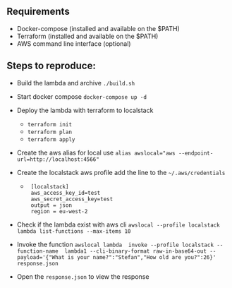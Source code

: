 ## Requirements

- Docker-compose (installed and available on the $PATH)
- Terraform (installed and available on the $PATH)
- AWS command line interface (optional)

## Steps to reproduce:

- Build the lambda and archive ```./build.sh```
- Start docker compose ```docker-compose up -d```
- Deploy the lambda with terraform to localstack
    - ``terraform init``
    - ``terraform plan``
    - ``terraform apply``
- Create the aws alias for local use
  ```alias awslocal="aws --endpoint-url=http://localhost:4566"```
- Create the localstack aws profile add the line to the ```~/.aws/credentials```

    - ```  
       [localstack]
       aws_access_key_id=test
       aws_secret_access_key=test
       output = json
       region = eu-west-2
       ```
  
- Check if the lambda exist with aws cli ```awslocal --profile localstack  lambda list-functions --max-items 10```

- Invoke the
  function ```awslocal lambda  invoke --profile localstack --function-name  lambda1 --cli-binary-format raw-in-base64-out --payload='{"What is your name?":"Stefan","How old are you?":26}' response.json```
- Open the ``response.json`` to view the response